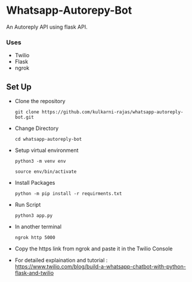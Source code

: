 # Whatsapp-Autorepy-Bot
An Autoreply API using flask API.

### Uses
* Twilio
* Flask
* ngrok

## Set Up
* Clone the repository

  ``` git clone https://github.com/kulkarni-rajas/whatsapp-autoreply-bot.git ```

* Change Directory

  ``` cd whatsapp-autoreply-bot ```

* Setup virtual environment

  ``` python3 -m venv env ```
  
  ``` source env/bin/activate ```

* Install Packages

  ``` python -m pip install -r requirments.txt ```

* Run Script

  ``` python3 app.py ```

* In another terminal 

  ``` ngrok http 5000 ```

- Copy the https link from ngrok and paste it in the Twilio Console

- For detailed explaination and tutorial : https://www.twilio.com/blog/build-a-whatsapp-chatbot-with-python-flask-and-twilio
